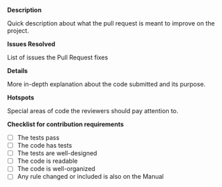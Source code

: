**Description**

Quick description about what the pull request is meant to improve on the project.

**Issues Resolved**

List of issues the Pull Request fixes

**Details**

More in-depth explanation about the code submitted and its purpose.

**Hotspots**

Special areas of code the reviewers should pay attention to.

**Checklist for contribution requirements**

- [ ] The tests pass
- [ ] The code has tests
- [ ] The tests are well-designed
- [ ] The code is readable
- [ ] The code is well-organized
- [ ] Any rule changed or included is also on the Manual
